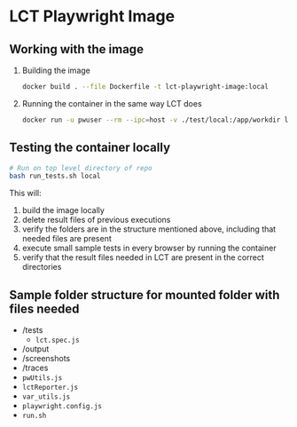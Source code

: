 # LCT Playwright Image

## Working with the image

1. Building the image
    ```sh
    docker build . --file Dockerfile -t lct-playwright-image:local
    ```
1. Running the container in the same way LCT does
    ```sh
    docker run -u pwuser --rm --ipc=host -v ./test/local:/app/workdir lct-playwright-image:local
    ```

## Testing the container locally

  ```sh
  # Run on top level directory of repo
  bash run_tests.sh local
  ```
This will:
1.  build the image locally
2.  delete result files of previous executions
3.  verify the folders are in the structure mentioned above, including that needed files are present
4.  execute small sample tests in every browser by running the container 
5.  verify that the result files needed in LCT are present in the correct directories

## Sample folder structure for mounted folder with files needed
- /tests
  - `lct.spec.js`
- /output
- /screenshots
- /traces
- `pwUtils.js`
- `lctReporter.js`
- `var_utils.js`
- `playwright.config.js`
- `run.sh`
  
